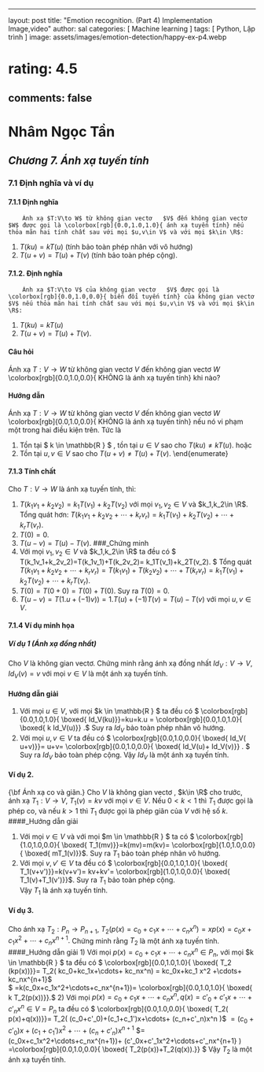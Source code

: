 
---
layout: post
title:  "Emotion recognition. (Part 4) Implementation Image,video"
author: sal
categories: [ Machine learning ]
tags: [ Python, Lập trình ]
image: assets/images/emotion-detection/happy-ex-p4.webp
# rating: 4.5
comments: false
---

# Nhâm Ngọc Tần
## _Chương 7. Ánh xạ tuyến tính_
### 7.1 Định nghĩa và ví dụ
#### 7.1.1 Định nghĩa
		Ánh xạ $T:V\to W$ từ không gian vectơ   $V$ đến không gian vectơ   $W$ được gọi là \colorbox[rgb]{0.0,1.0,1.0}{ ánh xạ tuyến tính} nếu thỏa mãn hai tính chất sau với mọi $u,v\in V$ và với mọi $k\in \R$:
1)   $T(ku)=kT(u)$ (tính bảo toàn phép nhân với vô hướng)
2)   $T(u+v)=T(u)+T(v)$ (tính bảo toàn phép cộng).
#### 7.1.2. Định nghĩa   
		Ánh xạ $T:V\to V$ của không gian vectơ   $V$ được gọi là \colorbox[rgb]{0.0,1.0,0.0}{ biến đổi tuyến tính} của không gian vectơ  $V$ nếu thỏa mãn hai tính chất sau với mọi $u,v\in V$ và với mọi $k\in \R$:
1)   $T(ku)=kT(u)$
2) $T(u+v)=T(u)+T(v)$.
#### Câu hỏi
Ánh xạ $T:V\to W$ từ không gian vectơ   $V$ đến không gian vectơ   $W$  \colorbox[rgb]{0.0,1.0,0.0}{ KHÔNG là ánh xạ tuyến tính} khi nào?
#### Hướng dẫn 
 Ánh xạ $T:V\to W$ từ không gian vectơ   $V$ đến không gian vectơ   $W$  \colorbox[rgb]{0.0,1.0,0.0}{ KHÔNG là ánh xạ tuyến tính}  nếu  nó vi phạm một trong hai điều kiện trên. Tức là 
1)   Tồn tại $ k \in \mathbb{R } $ , tồn tại $u \in V$ sao cho $T(ku)\neq kT(u)$. hoặc
2) 	 Tồn tại $u,v \in V$ sao cho $T(u+v)\neq T(u)+T(v)$. \end{enumerate} 
#### 7.1.3 Tính chất
Cho $T:V\to W$ là ánh xạ tuyến tính, thì:
1)   $T(k_1v_1+k_2v_2)=k_1T(v_1)+k_2T(v_2)$ với mọi $v_1,v_2\in V$ và $k_1,k_2\in \R$.
	Tổng quát hơn: $T(k_1v_1+k_2v_2+\cdots+k_rv_r)=k_1T(v_1)+k_2T(v_2)+\cdots+k_rT(v_r)$. 
2)  $T(0)=0$.
3)  $T(u-v)=T(u)-T(v)$. 
###_Chứng minh
1) Với mọi $v_1,v_2\in V$ và $k_1,k_2\in \R$ ta đều có $   T(k_1v_1+k_2v_2)=T(k_1v_1)+T(k_2v_2)= k_1T(v_1)+k_2T(v_2).   $
Tổng quát $T(k_1v_1+k_2v_2+\cdots+k_rv_r)= T(k_1v_1)+T(k_2v_2)+\cdots+T(k_rv_r)=k_1T(v_1)+k_2T(v_2)+\cdots+k_rT(v_r)$.
2) $T(0)=T(0+0)=T(0)+T(0)$. Suy ra $T(0)=0$.
3) $T(u-v)=T(1.u+(-1)v))=1.T(u)+(-1)T(v)=T(u)-T(v)$ với mọi $u,v \in V$.
#### 7.1.4  Ví dụ minh họa
##### Ví dụ 1   (Ánh xạ đồng nhất)
 Cho $V$ là không gian vectơ. Chứng minh rằng ánh xạ đồng nhất $Id_V:V\to V$, $Id_V(v)=v$ với mọi $v\in V$ là một ánh xạ tuyến tính.
 #### Hướng dẫn giải
1)    Với mọi $u \in V,$ với mọi $k \in \mathbb{R } $ ta đều có $   \colorbox[rgb]{0.0,1.0,1.0}{ \boxed{ Id_V(ku)}}=ku=k.u = \colorbox[rgb]{0.0,1.0,1.0}{ \boxed{ k Id_V(u)}} .$ 	Suy ra $Id_V$ bảo toàn phép nhân vô hướng.
2)  Với mọi $u,v \in V$ ta đều có $   \colorbox[rgb]{0.0,1.0,0.0}{ \boxed{  Id_V( u+v)}}= u+v=  \colorbox[rgb]{0.0,1.0,0.0}{ \boxed{  Id_V(u)+ Id_V(v)}} . $
		Suy ra $Id_V$ bảo toàn phép cộng. 
Vậy  $Id_V$ là một ánh xạ tuyến tính.  
#### Ví dụ 2.   
 {\bf Ánh xạ co và giãn.} Cho $V$ là không gian vectơ  , $k\in \R$ cho trước, ánh xạ $T_1:V\to V$, $T_1(v)=kv$ với mọi $v\in V$. Nếu $0<k<1$ thì $T_1$ được gọi là phép co, và nếu $k>1$ thì $T_1$ được gọi là phép giãn của $V$ với hệ số $k$.
 ####_Hướng dẫn giải
1)   Với mọi $v \in V$ và với mọi $m \in \mathbb{R } $ ta có $ \colorbox[rgb]{1.0,1.0,0.0}{ \boxed{  T_1(mv)}}=k(mv)=m(kv)=  \colorbox[rgb]{1.0,1.0,0.0}{ \boxed{  mT_1(v)}}$. Suy ra $T_1$ bảo toàn phép nhân vô hướng. 
2) Với mọi $v,v' \in V$ ta đều có $ \colorbox[rgb]{0.0,1.0,1.0}{ \boxed{ T_1(v+v')}}=k(v+v')= kv+kv'= \colorbox[rgb]{1.0,1.0,0.0}{ \boxed{  T_1(v)+T_1(v')}}$. Suy ra $T_1$ bảo toàn phép cộng.  
Vậy $T_1$ là ánh xạ tuyến tính.  
#### Ví dụ 3. 
  Cho ánh xạ $T_2:P_n\to P_{n+1}$, $T_2(p(x)=c_0+c_1x+\cdots+c_nx^n)=xp(x)=c_0x+c_1x^2+\cdots+c_nx^{n+1}.$
  Chứng minh rằng  $T_2$ là một ánh xạ tuyến tính.
####_Hướng dẫn giải 
	1)   Với mọi $p(x)= c_0+c_1x+\cdots+c_nx^n \in P_n,$ với mọi $k \in \mathbb{R } $ ta đều có 
$    \colorbox[rgb]{0.0,1.0,1.0}{ \boxed{ T_2 (kp(x))}}= T_2( kc_0+kc_1x+\cdots+ kc_nx^n) = kc_0x+kc_1 x^2 +\cdots+ kc_nx^{n+1}$  
$	=k(c_0x+c_1x^2+\cdots+c_nx^{n+1})= \colorbox[rgb]{0.0,1.0,1.0}{ \boxed{   k T_2(p(x))}}.$ 
2)  Với mọi $p(x)=c_0+c_1x+\cdots+c_nx^n ,q(x)=c'_0+c'_1x+\cdots+c'_nx^n \in V=P_n$ ta đều có
$   \colorbox[rgb]{0.0,1.0,0.0}{ \boxed{  T_2( p(x)+q(x))}}=  T_2( (c_0+c'_0)+(c_1+c_1')x+\cdots+ (c_n+c'_n)x^n )$ $= (c_0+c'_0)x+(c_1+c_1')x^2+\cdots+ (c_n+c'_n)x^{n+1}$ $= (c_0x+c_1x^2+\cdots+c_nx^{n+1})+  (c'_0x+c'_1x^2+\cdots+c'_nx^{n+1} ) =\colorbox[rgb]{0.0,1.0,0.0}{ \boxed{  T_2(p(x))+T_2(q(x)).}}   $ 
		Vậy $T_2$ là một ánh xạ tuyến tính.
		

